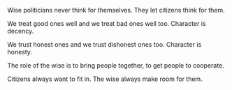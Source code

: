 Wise politicians never think for themselves.
They let citizens think for them.

We treat good ones well
and we treat bad ones well too.
Character is decency.

We trust honest ones
and we trust dishonest ones too.
Character is honesty.

The role of the wise
is to bring people together,
to get people to cooperate.

Citizens always want to fit in.
The wise always make room for them.
